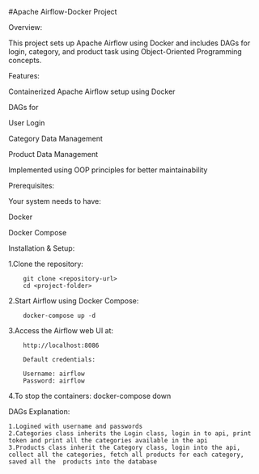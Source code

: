                                                           
                                                  
                                                  
#Apache Airflow-Docker Project

Overview:

This project sets up Apache Airflow using Docker and includes DAGs for login, category, and product task using Object-Oriented Programming concepts.



Features:

Containerized Apache Airflow setup using Docker

DAGs for

User Login

Category Data Management

Product Data Management

Implemented using OOP principles for better maintainability


Prerequisites:

Your system needs to have:

Docker

Docker Compose


Installation & Setup:

   1.Clone the repository:

        git clone <repository-url>
        cd <project-folder>

        
   2.Start Airflow using Docker Compose:

        docker-compose up -d

   3.Access the Airflow web UI at:

        http://localhost:8086
    
        Default credentials:

        Username: airflow
        Password: airflow

   4.To stop the containers:
        docker-compose down

DAGs Explanation:

    1.Logined with username and passwords
    2.Categories class inherits the Login class, login in to api, print token and print all the categories available in the api
    3.Products class inherit the Category class, login into the api, collect all the categories, fetch all products for each category, saved all the  products into the database

